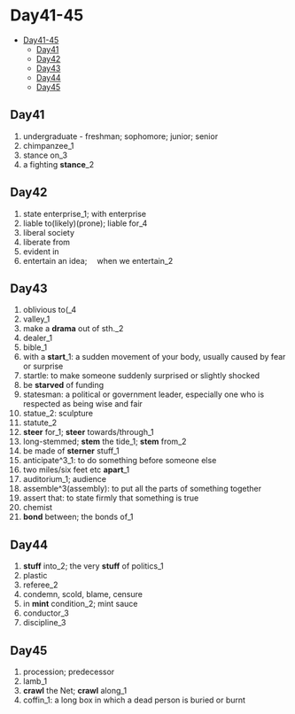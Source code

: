 # Day41-45

- [Day41-45](#day41-45)
  - [Day41](#day41)
  - [Day42](#day42)
  - [Day43](#day43)
  - [Day44](#day44)
  - [Day45](#day45)

## Day41

1. undergraduate - freshman; sophomore; junior; senior
2. chimpanzee_1
3. stance on_3
4. a fighting **stance**_2

## Day42

1. state enterprise_1; with enterprise
2. liable to(likely)(prone); liable for_4
3. liberal society
4. liberate from
5. evident in
6. entertain an idea;  when we entertain_2

## Day43

1. oblivious to(_4
2. valley_1
3. make a **drama** out of sth._2
4. dealer_1
5. bible_1
6. with a **start**_1: a sudden movement of your body, usually caused by fear or surprise
7. startle: to make someone suddenly surprised or slightly shocked
8. be **starved** of funding
9. statesman: a political or government leader, especially one who is respected as being wise and fair
10. statue_2: sculpture
11. statute_2
12. **steer** for_1; **steer** towards/through_1
13. long-stemmed; **stem** the tide_1; **stem** from_2
14. be made of **sterner** stuff_1
15. anticipate^3_1: to do something before someone else
16. two miles/six feet etc **apart**_1
17. auditorium_1; audience
18. assemble^3(assembly): to put all the parts of something together
19. assert that: to state firmly that something is true
20. chemist
21. **bond** between; the bonds of_1

## Day44

1. **stuff** into_2; the very **stuff** of politics_1
2. plastic
3. referee_2
4. condemn, scold, blame, censure
5. in **mint** condition_2; mint sauce
6. conductor_3
7. discipline_3

## Day45

1. procession; predecessor
2. lamb_1
3. **crawl** the Net; **crawl** along_1
4. coffin_1: a long box in which a dead person is buried or burnt
